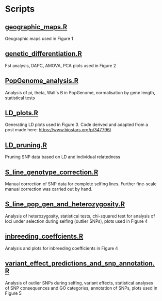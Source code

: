 # Scripts
## [geographic_maps.R](https://github.com/tshalev/WRC-genome-paper/blob/main/Scripts/geographic_maps.R)
Geographic maps used in Figure 1

## [genetic_differentiation.R](https://github.com/tshalev/WRC-genome-paper/blob/main/Scripts/genetic_differentiation.R)
Fst analysis, DAPC, AMOVA, PCA plots used in Figure 2

## [PopGenome_analysis.R](https://github.com/tshalev/WRC-genome-paper/blob/main/Scripts/PopGenome_analysis.R)
Analysis of pi, theta, Wall's B in PopGenome, normalisation by gene length, statistical tests

## [LD_plots.R](https://github.com/tshalev/WRC-genome-paper/blob/main/Scripts/LD_plots.R)
Generating LD plots used in Figure 3. Code derived and adapted from a post made here: https://www.biostars.org/p/347796/

## [LD_pruning.R](https://github.com/tshalev/WRC-genome-paper/blob/main/Scripts/LD_pruning.R)
Pruning SNP data based on LD and individual relatedness

## [S_line_genotype_correction.R](https://github.com/tshalev/WRC-genome-paper/blob/main/Scripts/S_line_genotype_correction.R)
Manual correction of SNP data for complete selfing lines. Further fine-scale manual correction was carried out by hand.

## [S_line_pop_gen_and_heterozygosity.R](https://github.com/tshalev/WRC-genome-paper/blob/main/Scripts/S_line_pop_gen_and_heterozygosity.R)
Analysis of heterozygosity, statistical tests, chi-squared test for analysis of loci under selection during selfing (outlier SNPs), plots used in Figure 4

## [inbreeding_coeffcients.R](https://github.com/tshalev/WRC-genome-paper/blob/main/Scripts/inbreeding_coefficients.R)
Analysis and plots for inbreeding coefficients in Figure 4

## [variant_effect_predictions_and_snp_annotation.R](https://github.com/tshalev/WRC-genome-paper/blob/main/Scripts/variant_effect_predictions_and_snp_annotation.R)
Analysis of outlier SNPs during selfing, variant effects, statistical analyses of SNP consequences and GO categories, annotation of SNPs, plots used in Figure 5
